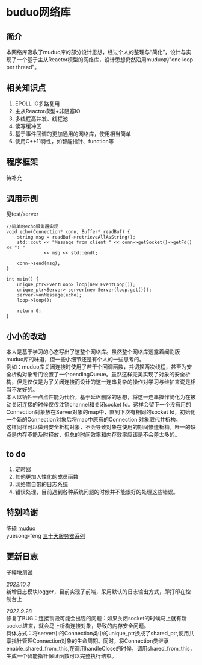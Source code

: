 # buduo网络库
## 简介
本网络库吸收了muduo库的部分设计思想，经过个人的整理与“简化”，设计与实现了一个基于主从Reactor模型的网络库，设计思想仍然沿用muduo的"one loop per thread"。

## 相关知识点
1. EPOLL IO多路复用 
2. 主从Reactor模型+非阻塞IO
3. 多线程高并发、线程池
4. 读写缓冲区
5. 基于事件回调的更加通用的网络库，使用相当简单
6. 使用C++11特性，如智能指针、function等

## 程序框架
待补充

## 调用示例
见test/server
```
//简单的echo服务器实现
void echo(Connection* conn, Buffer* readBuf) {
    string msg = readBuf->retrieveAllAsString();
    std::cout << "Message from client " << conn->getSocket()->getFd() << ": "
              << msg << std::endl;

    conn->send(msg);
}

int main() {
    unique_ptr<EventLoop> loop(new EventLoop());
    unique_ptr<Server> server(new Server(loop.get()));
    server->onMessage(echo);
    loop->loop();

    return 0;
}

```


## 小小的改动
本人是基于学习的心态写出了这整个网络库。虽然整个网络库透露着阉割版muduo库的味道，但一些小细节还是有个人的一些思考的。<br>
例如：muduo库关闭连接时使用了若干个回调函数，并切换两次线程，甚至为安全析构对象专门设置了一个pendingQueue。虽然这样完美实现了对象的安全析构，但是仅仅是为了关闭连接而设计的这一连串复杂的操作对学习与维护来说是相当不友好的。<br>
本人以牺牲一点点性能为代价，基于延迟删除的思想，将这一连串操作简化为在被动关闭连接的时候仅仅注销channel和关闭socket fd。这样会留下一个没有用的Connection对象放在Server对象的map中，直到下次有相同的socket fd，初始化一个新的Connection对象后将map中原有的Connection 对象取代并析构。<br>
这样同样可以做到安全析构对象，不会导致对象在使用的期间惨遭析构。唯一的缺点是内存不能及时释放，但总的时间效率和内存效率应该是不会差太多的。

## to do
1. 定时器
2. 其他更加人性化的成员函数
3. 网络库自带的日志系统
4. 错误处理，目前遇到各种系统问题的时候并不能很好的处理这些错误。

## 特别鸣谢
陈硕 [muduo](https://github.com/chenshuo/muduo)<br>
yuesong-feng [三十天服务器系列](https://github.com/yuesong-feng/30dayMakeCppServer)

## 更新日志
子模块测试

*2022.10.3*  
新增日志模块logger，目前实现了前端，采用默认的日志输出方式，即打印在控制台上

*2022.9.28*<br>
修复了BUG：连接销毁可能会出现的问题：如果关闭socket的时候马上就有新socket进来，就会马上析构连接对象，导致的内存安全问题。  
具体方式：将server中的Connection类中的unique_ptr换成了shared_ptr,使用共享指针管理Connection对象的生命周期。同时，将Connection类继承enable_shared_from_this,在调用handleClose的时候，调用shared_from_this， 生成一个智能指针保证函数可以完整执行结束。
